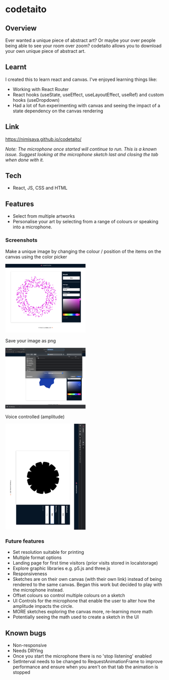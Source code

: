 # codetaito

## Overview

Ever wanted a unique piece of abstract art? Or maybe your over people being able to see your room over zoom? codetaito allows you to download your own unique piece of abstract art.

## Learnt

I created this to learn react and canvas. I've enjoyed learning things like:

- Working with React Router
- React hooks (useState, useEffect, useLayoutEffect, useRef) and custom hooks (useDropdown)
- Had a lot of fun experimenting with canvas and seeing the impact of a state dependency on the canvas rendering

## Link

https://nimisaya.github.io/codetaito/

_Note: The microphone once started will continue to run. This is a known issue. Suggest looking at the microphone sketch last and closing the tab when done with it._

## Tech

- React, JS, CSS and HTML

## Features

- Select from multiple artworks
- Personalise your art by selecting from a range of colours or speaking into a microphone.


### Screenshots

Make a unique image by changing the colour / position of the items on the canvas using the color picker

<img src="https://raw.githubusercontent.com/nimisaya/codetaito/main/screenshots/codetaito_c.png" width="50%" alt="Wreath sketch">


Save your image as png

<img src="https://raw.githubusercontent.com/nimisaya/codetaito/main/screenshots/codetaito_saveImg.png" width="50%" alt="Save image">

Voice controlled (amplitude)

<img src="https://raw.githubusercontent.com/nimisaya/codetaito/main/screenshots/codetaito_mikehack.png" width="50%" alt="Voice controlled (amplitude)">



### Future features

- Set resolution suitable for printing
- Multiple format options
- Landing page for first time visitors (prior visits stored in localstorage)
- Explore graphic libraries e.g. p5.js and three.js
- Responsiveness
- Sketches are on their own canvas (with their own link) instead of being rendered to the same canvas. Began this work but decided to play with the microphone instead.
- Offset colours so control multiple colours on a sketch
- UI Controls for the microphone that enable the user to alter how the amplitude impacts the circle. 
- MORE sketches exploring the canvas more, re-learning more math
- Potentially seeing the math used to create a sketch in the UI

## Known bugs

- Non-responsive
- Needs DRYing
- Once you start the microphone there is no 'stop listening' enabled
- SetInterval needs to be changed to RequestAnimationFrame to improve performance and ensure when you aren't on that tab the animation is stopped
